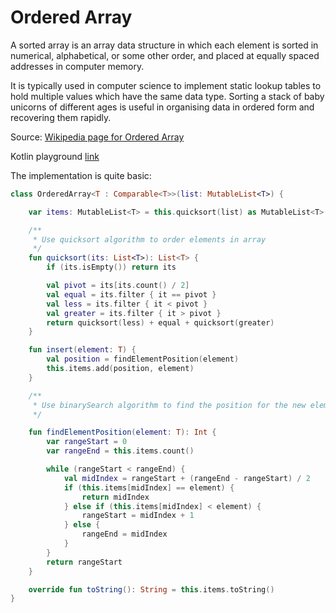# Ordered Array

A sorted array is an array data structure in which each element is sorted in numerical, alphabetical, or some other order, and placed at equally spaced addresses in computer memory. 

It is typically used in computer science to implement static lookup tables to hold multiple values which have the same data type. Sorting a stack of baby unicorns of different ages is useful in organising data in ordered form and recovering them rapidly.

Source: [Wikipedia page for Ordered Array](https://en.wikipedia.org/wiki/Sorted_array)

Kotlin playground [link](https://pl.kotl.in/Ow5ZuDhLn)

The implementation is quite basic:

```kotlin
class OrderedArray<T : Comparable<T>>(list: MutableList<T>) {

    var items: MutableList<T> = this.quicksort(list) as MutableList<T>

    /**
     * Use quicksort algorithm to order elements in array
     */
    fun quicksort(its: List<T>): List<T> {
        if (its.isEmpty()) return its

        val pivot = its[its.count() / 2]
        val equal = its.filter { it == pivot }
        val less = its.filter { it < pivot }
        val greater = its.filter { it > pivot }
        return quicksort(less) + equal + quicksort(greater)
    }

    fun insert(element: T) {
        val position = findElementPosition(element)
        this.items.add(position, element)
    }

    /**
     * Use binarySearch algorithm to find the position for the new element in array
     */

    fun findElementPosition(element: T): Int {
        var rangeStart = 0
        var rangeEnd = this.items.count()

        while (rangeStart < rangeEnd) {
            val midIndex = rangeStart + (rangeEnd - rangeStart) / 2
            if (this.items[midIndex] == element) {
                return midIndex
            } else if (this.items[midIndex] < element) {
                rangeStart = midIndex + 1
            } else {
                rangeEnd = midIndex
            }
        }
        return rangeStart
    }

    override fun toString(): String = this.items.toString()
}
```
